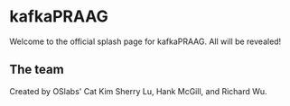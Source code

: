 # kafkaPRAAG

Welcome to the official splash page for kafkaPRAAG. All will be revealed!

## The team

Created by OSlabs' Cat Kim Sherry Lu, Hank McGill, and Richard Wu.
